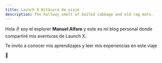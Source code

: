 ```yaml
---
title: Launch X Bitácora de viaje
description: The hallway smelt of boiled cabbage and old rag mats.
---
```


Hola ✌️  soy el explorer **Manuel Alfaro** y este es mi blog personal donde compartiré mis aventuras de Launch X.

Te invito a conocer mis aprendizajes y leer mis experiencias en este viaje

🚀
